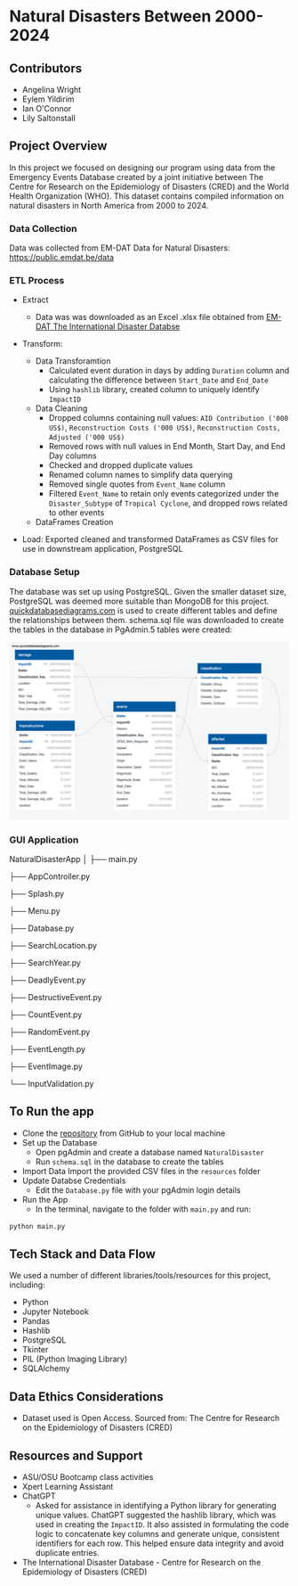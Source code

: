 # Natural Disasters Between 2000-2024

## Contributors
- Angelina Wright
- Eylem Yildirim
- Ian O'Connor
- Lily Saltonstall
  
## Project Overview
In this project we focused on designing our program using data from the Emergency Events Database created by a joint initiative between The Centre for Research on the Epidemiology of Disasters (CRED) and the World Health Organization (WHO). This dataset contains compiled information on natural disasters in North America from 2000 to 2024. 

### Data Collection
Data was collected from EM-DAT Data for Natural Disasters: https://public.emdat.be/data

### ETL Process

- Extract
    - Data was was downloaded as an Excel .xlsx file obtained from [EM-DAT The International Disaster Databse](https://www.emdat.be/)

- Transform: 
    - Data Transforamtion
        - Calculated event duration in days by adding `Duration` column and calculating the difference between `Start_Date` and `End_Date`
        -  Using `hashlib` library, created column to uniquely identify `ImpactID`
    - Data Cleaning
        - Dropped columns containing null values: `AID Contribution ('000 US$)`, `Reconstruction Costs ('000 US$)`, `Reconstruction Costs, Adjusted ('000 US$)`
        - Removed rows with null values in End Month, Start Day, and End Day columns 
        - Checked and dropped duplicate values
        - Renamed column names to simplify data querying 
        - Removed single quotes from `Event_Name` column 
        - Filtered `Event_Name` to retain only events categorized under the `Disaster_Subtype` of `Tropical Cyclone`, and dropped rows related to other events
    -  DataFrames Creation

- Load: Exported cleaned and transformed DataFrames as CSV files for use in downstream application, PostgreSQL



### Database Setup
The database was set up using PostgreSQL. Given the smaller dataset size, PostgreSQL was deemed more suitable than MongoDB for this project. 
[quickdatabasediagrams.com](quickdatabasediagrams.com) is used to create different tables and define the relationships between them. schema.sql file was downloaded to create the tables in the database in PgAdmin.5 tables were created:

![ERD](https://github.com/skythelimitdt/natural-disaster-insights/blob/main/resources/ERD/ERD%20image.png)

### GUI Application

NaturalDisasterApp
│
├── main.py

├── AppController.py

├── Splash.py

├── Menu.py

├── Database.py

├── SearchLocation.py

├── SearchYear.py

├── DeadlyEvent.py

├── DestructiveEvent.py

├── CountEvent.py

├── RandomEvent.py

├── EventLength.py

├── EventImage.py

└── InputValidation.py


## To Run the app
- Clone the [repository](https://github.com/skythelimitdt/natural-disaster-insights) from GitHub to your local machine
- Set up the Database
    - Open pgAdmin and create a database named `NaturalDisaster`
    - Run `schema.sql` in the database to create the tables
- Import Data
    Import the provided CSV files in the `resources` folder
- Update Databse Credentials
    - Edit the `Database.py` file with your pgAdmin login details
- Run the App
    - In the terminal, navigate to the folder with `main.py` and run:
```python
python main.py 
```

## Tech Stack and Data Flow
We used a number of different libraries/tools/resources for this project, including:
- Python
- Jupyter Notebook
- Pandas
- Hashlib
- PostgreSQL  
- Tkinter
- PIL (Python Imaging Library)
- SQLAlchemy




## Data Ethics Considerations
- Dataset used is Open Access. Sourced from: The Centre for Research on the Epidemiology of Disasters (CRED)












## Resources and Support
- ASU/OSU Bootcamp class activities
- Xpert Learning Assistant
- ChatGPT
    - Asked for assistance in identifying a Python library for generating unique values. ChatGPT suggested the hashlib library, which was used in creating the `ImpactID`. It also assisted in formulating the code logic to concatenate key columns and generate unique, consistent identifiers for each row. This helped ensure data integrity and avoid duplicate entries.
- The International Disaster Database - Centre for Research on the Epidemiology of Disasters (CRED)
